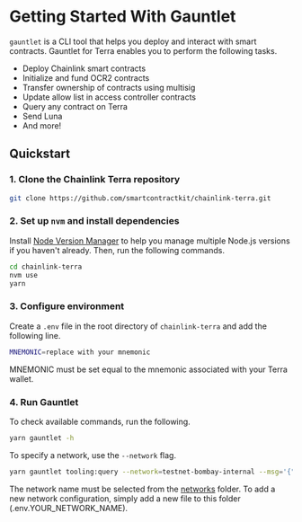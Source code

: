 # Getting Started With Gauntlet

`gauntlet` is a CLI tool that helps you deploy and interact with smart contracts. Gauntlet for Terra enables you to perform the following tasks.

- Deploy Chainlink smart contracts
- Initialize and fund OCR2 contracts
- Transfer ownership of contracts using multisig
- Update allow list in access controller contracts
- Query any contract on Terra
- Send Luna
- And more!

## Quickstart

### 1. Clone the Chainlink Terra repository

```bash
git clone https://github.com/smartcontractkit/chainlink-terra.git
```

### 2. Set up `nvm` and install dependencies

Install [Node Version Manager](https://github.com/nvm-sh/nvm) to help you manage multiple Node.js versions if you haven't already. Then, run the following commands.

```bash
cd chainlink-terra
nvm use
yarn
```

### 3. Configure environment

Create a `.env` file in the root directory of `chainlink-terra` and add the following line.

```bash
MNEMONIC=replace with your mnemonic
```

MNEMONIC must be set equal to the mnemonic associated with your Terra wallet.

### 4. Run Gauntlet

To check available commands, run the following.

```bash
yarn gauntlet -h
```

To specify a network, use the `--network` flag.

```bash
yarn gauntlet tooling:query --network=testnet-bombay-internal --msg='{"owed_payment":{"transmitter": "terra1myd0kxk3fqaz9zl47gm2uvxjm0zn3lczrtvljz"}}' terra14mf0qcjpduhcs8p6289pjnwn8skhgk5aus3yxg
```

The network name must be selected from the [networks](../packages-ts/gauntlet-terra-contracts/networks/) folder. To add a new network configuration, simply add a new file to this folder (.env.YOUR_NETWORK_NAME).
